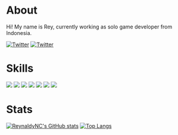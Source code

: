 # About
Hi! My name is Rey, currently working as solo game developer from Indonesia.


[![Twitter](https://img.shields.io/twitter/url?label=Twitter&style=social&url=https%3A%2F%2Ftwitter.com%2FReyGameDev)](https://twitter.com/intent/tweet?text=Wow:&url=https%3A%2F%2Fgithub.com%2FReynaldyNC%2FReynaldyNC)
[![Twitter](https://img.shields.io/twitter/url?label=Itch.io&logo=itch.io&style=social&url=https%3A%2F%2Freygamedev.itch.io%2F)](https://reygamedev.itch.io/)

# Skills
![](https://img.shields.io/badge/Code-Java-informational?style=flat&logo=java&logoColor=white&color=c96800)
![](https://img.shields.io/badge/Code-C-informational?style=flat&logo=c&logoColor=white&color=0059ff)
![](https://img.shields.io/badge/Code-Csharp-informational?style=flat&logo=csharp&logoColor=white&color=673AB7)
![](https://img.shields.io/badge/Code-Python-informational?style=flat&logo=python&logoColor=white&color=1976D2)
![](https://img.shields.io/badge/Code-HTML-informational?style=flat&logo=html5&logoColor=white&color=FF9800)
![](https://img.shields.io/badge/Code-CSS-informational?style=flat&logo=css3&logoColor=white&color=1565C0)
![](https://img.shields.io/badge/Code-JavaScript-informational?style=flat&logo=javascript&logoColor=white&color=EEFF41)

# Stats
[![ReynaldyNC's GitHub stats](https://github-readme-stats.vercel.app/api?username=ReynaldyNC&count_private=true&show_icons=true&theme=dark)](https://github.com/anuraghazra/github-readme-stats)
[![Top Langs](https://github-readme-stats.vercel.app/api/top-langs/?username=ReynaldyNC&layout=compact&hide=TeX,powershell&langs_count=10&theme=dark)](https://github.com/anuraghazra/github-readme-stats)
